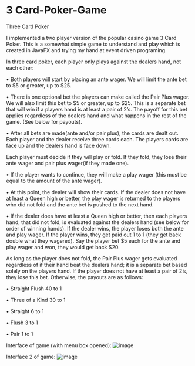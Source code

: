 # 3 Card-Poker-Game
Three Card Poker

I implemented a two player version of the popular casino game 3
Card Poker. This is a somewhat simple game to understand and play which is created in JavaFX and trying my hand at
event driven programing.

In three card poker, each player only plays against the dealers hand, not each other:

• Both players will start by placing an ante wager. We will limit the ante bet to $5 or
greater, up to $25.

• There is one optional bet the players can make called the Pair Plus wager. We will
also limit this bet to $5 or greater, up to $25. This is a separate bet that will win if a
players hand is at least a pair of 2’s. The payoff for this bet applies regardless of the
dealers hand and what happens in the rest of the game. (See below for payouts).

• After all bets are made(ante and/or pair plus), the cards are dealt out. Each player
and the dealer receive three cards each. The players cards are face up and the
dealers hand is face down.

Each player must decide if they will play or fold. If they fold, they lose their ante wager
and pair plus wager(if they made one).

• If the player wants to continue, they will make a play wager (this must be equal to the
amount of the ante wager).

• At this point, the dealer will show their cards. If the dealer does not have at least a
Queen high or better, the play wager is returned to the players who did not fold and
the ante bet is pushed to the next hand.

• If the dealer does have at least a Queen high or better, then each players hand, that
did not fold, is evaluated against the dealers hand (see below for order of winning
hands). If the dealer wins, the player loses both the ante and play wager. If the player
wins, they get paid out 1 to 1 (they get back double what they wagered). Say the
player bet $5 each for the ante and play wager and won, they would get back $20.


As long as the player does not fold, the Pair Plus wager gets evaluated regardless of if
their hand beat the dealers hand; it is a separate bet based solely on the players hand.
If the player does not have at least a pair of 2’s, they lose this bet. Otherwise, the
payouts are as follows:

• Straight Flush 40 to 1

• Three of a Kind 30 to 1

• Straight 6 to 1

• Flush 3 to 1

• Pair 1 to 1

Interface of game (with menu box opened):
![image](https://user-images.githubusercontent.com/118694086/208265297-c826bffa-56f0-41d3-a2b3-fe740ce17590.png)


Interface 2 of game:
![image](https://user-images.githubusercontent.com/118694086/208265321-2ef7be1d-b9e7-4e81-9cb4-9b6306262152.png)

